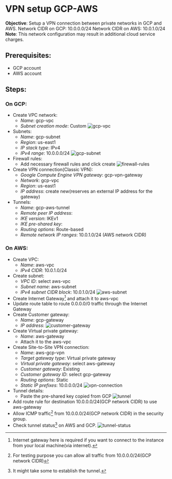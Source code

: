# VPN setup GCP-AWS
**Objective**: Setup a VPN connection between private networks in GCP and AWS.
Network CIDR on GCP: 10.0.0.0/24
Network CIDR on AWS: 10.0.1.0/24
**Note**: This network configuration may result in additional cloud service charges.

## Prerequisites:
- GCP account
- AWS account

## Steps:

### On GCP:
- Create VPC network:
    - *Name*: gcp-vpc
    - *Subnet creation mode*: Custom
![gcp-vpc](/Assets/vpn_setup_ss/1.png)
- Subnets:
    - *Name*: gcp-subnet
    - *Region*: us-east1
    - *IP stack type*: IPv4
    - *IPv4 range*: 10.0.0.0/24
![gcp-subnet](/Assets/vpn_setup_ss/2.png)
- Firewall rules:
    - Add necessary firewall rules and click create
![firewall-rules](/Assets/vpn_setup_ss/4.png)
- Create VPN connection(Classic VPN):
    - *Google Compute Engine VPN gateway*: gcp-vpn-gateway
    - *Network*: gcp-vpc
    - *Region*: us-east1
    - *IP address*: create new(reserves an external IP address for the gateway)
- Tunnels:
    - *Name*: gcp-aws-tunnel
    - *Remote peer IP address*: <tunnel outside IP address from AWS>
    - *IKE version*: IKEv1
    - *IKE pre-shared key*: <Generate and copy>
    - *Routing options*: Route-based
    - *Remote network IP ranges*: 10.0.1.0/24 (AWS network CIDR)

### On AWS:
- Create VPC:
    - *Name*: aws-vpc
    - *IPv4 CIDR*: 10.0.1.0/24
- Create subnet:
    - *VPC ID*: select aws-vpc
    - *Subnet name*: aws-subnet
    - *IPv4 subnet CIDR block*: 10.0.1.0/24
![aws-subnet](/Assets/vpn_setup_ss/5.png)
- Create Internet Gateway[^1] and attach it to aws-vpc
- Update route table to route 0.0.0.0/0 traffic through the Internet Gateway
- Create Customer gateway:
    - *Name*: gcp-gateway
    - *IP address*: <get reserved external IP address of gateway from GCP>
![customer-gateway](/Assets/vpn_setup_ss/6.png)
- Create Virtual private gateway:
    - *Name*: aws-gateway
    - Attach it to the aws-vpc
- Create Site-to-Site VPN connection:
    - *Name*: aws-gcp-vpn
    - *Target gateway type*: Virtual private gateway
    - *Virtual private gateway*: select aws-gateway
    - *Customer gateway*: Existing
    - *Customer gateway ID*: select gcp-gateway
    - *Routing options*: Static
    - *Static IP prefixes*: 10.0.0.0/24
![vpn-connection](/Assets/vpn_setup_ss/7.png)
- Tunnel details:
    - Paste the pre-shared key copied from GCP
![tunnel](/Assets/vpn_setup_ss/8.png)
- Add route rule for destination 10.0.0.0/24(GCP network CIDR) to use aws-gateway
- Allow ICMP traffic[^2] from 10.0.0.0/24(GCP network CIDR) in the security group.
- Check tunnel status[^3] on AWS and GCP.
![tunnel-status](/Assets/vpn_setup_ss/9.png)

[^1]: Internet gateway here is required if you want to connect to the instance from your local machine(via internet).
[^2]: For testing purpose you can allow all traffic from 10.0.0.0/24(GCP network CIDR)
[^3]: It might take some to establish the tunnel.